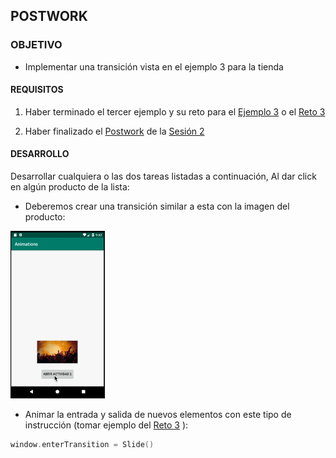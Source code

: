 ## POSTWORK

### OBJETIVO

- Implementar una transición vista en el ejemplo 3 para la tienda

#### REQUISITOS

1. Haber terminado el tercer ejemplo y su reto para el [Ejemplo 3](../Ejemplo-03) o el [Reto 3](../Reto-03)

2. Haber finalizado el [Postwork](../../Sesion-02/Postwork) de la [Sesión 2](../../Sesion-02)

#### DESARROLLO

Desarrollar cualquiera o las dos tareas listadas a continuación, Al dar click en algún producto de la lista:

* Deberemos crear una transición similar a esta con la imagen del producto:

<img src="../Ejemplo-03/Images/expandable-view.gif" width="30%">

* Animar la entrada y salida de nuevos elementos con este tipo de instrucción (tomar ejemplo del [Reto 3](../Reto-03) ):

```kotlin
window.enterTransition = Slide() 
```



